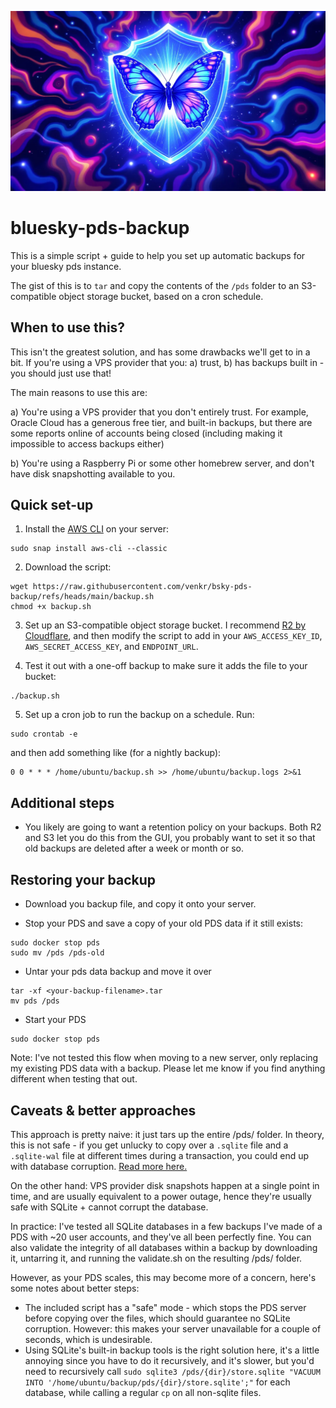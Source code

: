 ![alt text](docs/image.png)

# bluesky-pds-backup

This is a simple script + guide to help you set up automatic backups for your bluesky pds instance.

The gist of this is to `tar` and copy the contents of the `/pds` folder to an S3-compatible object storage bucket, based on a cron schedule.

## When to use this?

This isn't the greatest solution, and has some drawbacks we'll get to in a bit.
If you're using a VPS provider that you: a) trust, b) has backups built in - you should just use that! 

The main reasons to use this are:

a) You're using a VPS provider that you don't entirely trust. For example, Oracle Cloud has a generous free tier, and built-in backups, but there are some reports online of accounts being closed (including making it impossible to access backups either)

b) You're using a Raspberry Pi or some other homebrew server, and don't have disk snapshotting available to you.

## Quick set-up

1. Install the [AWS CLI](https://docs.aws.amazon.com/cli/latest/userguide/getting-started-install.html) on your server:
```
sudo snap install aws-cli --classic
```

2. Download the script:
```
wget https://raw.githubusercontent.com/venkr/bsky-pds-backup/refs/heads/main/backup.sh
chmod +x backup.sh
```

3. Set up an S3-compatible object storage bucket. I recommend [R2 by Cloudflare](https://developers.cloudflare.com/r2/), and then modify the script to add in your `AWS_ACCESS_KEY_ID`, `AWS_SECRET_ACCESS_KEY`, and `ENDPOINT_URL`.

4. Test it out with a one-off backup to make sure it adds the file to your bucket:
```
./backup.sh
```

5. Set up a cron job to run the backup on a schedule. Run:
```
sudo crontab -e
```

and then add something like (for a nightly backup):
```
0 0 * * * /home/ubuntu/backup.sh >> /home/ubuntu/backup.logs 2>&1
```

## Additional steps

- You likely are going to want a retention policy on your backups. Both R2 and S3 let you do this from the GUI, you probably want to set it so that old backups are deleted after a week or month or so. 


## Restoring your backup

- Download you backup file, and copy it onto your server.

- Stop your PDS and save a copy of your old PDS data if it still exists:
```
sudo docker stop pds
sudo mv /pds /pds-old
```

- Untar your pds data backup and move it over
```
tar -xf <your-backup-filename>.tar
mv pds /pds
```

- Start your PDS
```
sudo docker stop pds
```

Note: I've not tested this flow when moving to a new server, only replacing my existing PDS data with a backup. Please let me know if you find anything different when testing that out.

## Caveats & better approaches

This approach is pretty naive: it just tars up the entire /pds/ folder. 
In theory, this is not safe - if you get unlucky to copy over a `.sqlite` file and a `.sqlite-wal` file at different times during a transaction, you could end up with database corruption. [Read more here.](https://www.sqlite.org/howtocorrupt.html)

On the other hand: VPS provider disk snapshots happen at a single point in time, and are usually equivalent to a power outage, hence they're usually safe with SQLite + cannot corrupt the database.

In practice: I've tested all SQLite databases in a few backups I've made of a PDS with ~20 user accounts, and they've all been perfectly fine. You can also validate the integrity of all databases within a backup by downloading it, untarring it, and running the validate.sh on the resulting /pds/ folder.

However, as your PDS scales, this may become more of a concern, here's some notes about better steps:
- The included script has a "safe" mode - which stops the PDS server before copying over the files, which should guarantee no SQLite corruption. However: this makes your server unavailable for a couple of seconds, which is undesirable.
- Using SQLite's built-in backup tools is the right solution here, it's a little annoying since you have to do it recursively, and it's slower, but you'd need to recursively call `sudo sqlite3 /pds/{dir}/store.sqlite "VACUUM INTO '/home/ubuntu/backup/pds/{dir}/store.sqlite';"` for each database, while calling a regular `cp` on all non-sqlite files.

